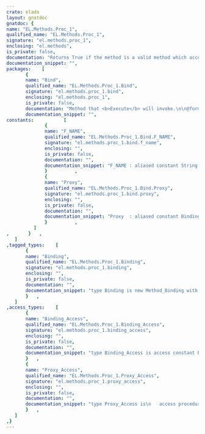 ```yaml
---
crate: elada
layout: gnatdoc
gnatdoc: {
name: "EL.Methods.Proc_1",
qualified_name: "EL.Methods.Proc_1",
signature: "el.methods.proc_1",
enclosing: "el.methods",
is_private: false,
documentation: "Returns True if the method is a valid method which accepts the arguments\ndefined by the package instantiation.\n\n@formal Param1_Type",
documentation_snippet: "",
packages:    [
       {
       name: "Bind",
       qualified_name: "EL.Methods.Proc_1.Bind",
       signature: "el.methods.proc_1.bind",
       enclosing: "el.methods.proc_1",
       is_private: false,
       documentation: "Method that <b>Execute</b> will invoke.\n\n@formal Name\n  The bean type\n@formal Bean\n  The bean method to invoke\n@formal Method",
       documentation_snippet: "",
constants:           [
              {
              name: "F_NAME",
              qualified_name: "EL.Methods.Proc_1.Bind.F_NAME",
              signature: "el.methods.proc_1.bind.f_name",
              enclosing: "",
              is_private: false,
              documentation: "",
              documentation_snippet: "F_NAME : aliased constant String := Name;",
              }          ,
              {
              name: "Proxy",
              qualified_name: "EL.Methods.Proc_1.Bind.Proxy",
              signature: "el.methods.proc_1.bind.proxy",
              enclosing: "",
              is_private: false,
              documentation: "",
              documentation_snippet: "Proxy  : aliased constant Binding\n  := Binding '(Name => F_NAME'Access,\n               Method => Method_Access'Access);",
              }          ,
          ]
,       }   ,
   ]
,tagged_types:    [
       {
       name: "Binding",
       qualified_name: "EL.Methods.Proc_1.Binding",
       signature: "el.methods.proc_1.binding",
       enclosing: "",
       is_private: false,
       documentation: "",
       documentation_snippet: "type Binding is new Method_Binding with record\n   Method : Proxy_Access;\nend record;",
       }   ,
   ]
,access_types:    [
       {
       name: "Binding_Access",
       qualified_name: "EL.Methods.Proc_1.Binding_Access",
       signature: "el.methods.proc_1.binding_access",
       enclosing: "",
       is_private: false,
       documentation: "",
       documentation_snippet: "type Binding_Access is access constant Binding;",
       }   ,
       {
       name: "Proxy_Access",
       qualified_name: "EL.Methods.Proc_1.Proxy_Access",
       signature: "el.methods.proc_1.proxy_access",
       enclosing: "",
       is_private: false,
       documentation: "",
       documentation_snippet: "type Proxy_Access is\n   access procedure (O : access Util.Beans.Basic.Readonly_Bean'Class;\n                     P : in out Param1_Type);",
       }   ,
   ]
,}
---
```

